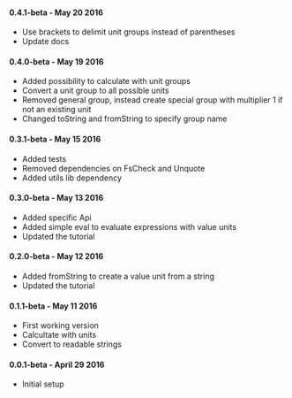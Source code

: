 #### 0.4.1-beta - May 20 2016
* Use brackets to delimit unit groups instead of parentheses
* Update docs

#### 0.4.0-beta - May 19 2016
* Added possibility to calculate with unit groups
* Convert a unit group to all possible units
* Removed general group, instead create special group with multiplier 1 if not an existing unit
* Changed toString and fromString to specify group name

#### 0.3.1-beta - May 15 2016
* Added tests
* Removed dependencies on FsCheck and Unquote
* Added utils lib dependency

#### 0.3.0-beta - May 13 2016
* Added specific Api
* Added simple eval to evaluate expressions with value units
* Updated the tutorial

#### 0.2.0-beta - May 12 2016
* Added fromString to create a value unit from a string
* Updated the tutorial

#### 0.1.1-beta - May 11 2016
* First working version
* Calcultate with units
* Convert to readable strings

#### 0.0.1-beta - April 29 2016
* Initial setup